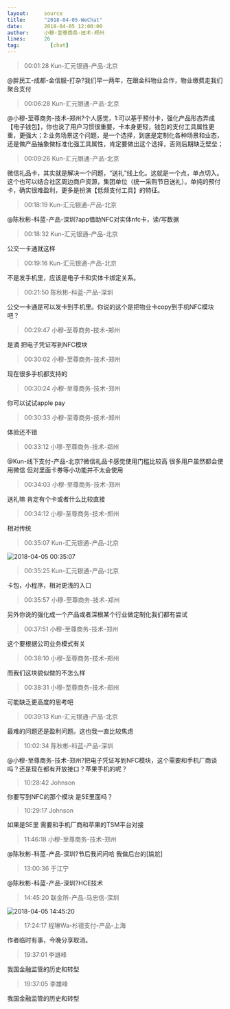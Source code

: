 ```yaml
---
layout:     source 
title:      "2018-04-05-WeChat"
date:       2018-04-05 12:00:00
author:     小穆-至尊商务-技术-郑州
lines:      26 
tag:		  [chat]
---
```

> 00:01:28  Kun-汇元银通-产品-北京  
   
@胖民工-成都-金信服-打杂?我们早一两年，在跟金科物业合作，物业缴费走我们聚合支付  
   
> 00:06:28  Kun-汇元银通-产品-北京  
   
@小穆-至尊商务-技术-郑州?个人感觉，1:可以基于预付卡，强化产品形态弄成【电子钱包】，你也说了用户习惯很重要，卡本身更轻，钱包的支付工具属性更重，更强大；2:业务场景这个问题，是一个选择，到底是定制化各种场景和业态，还是做产品抽象做标准化强工具属性，肯定要做出这个选择，否则后期缺乏壁垒；  
   
> 00:09:26  Kun-汇元银通-产品-北京  
   
微信礼品卡，其实就是解决一个问题，“送礼”线上化。这就是一个点，单点切入。这个也可以结合社区周边商户资源，集团单位（统一采购节日送礼）。单纯的预付卡，确实很难盈利，更多是扮演【低频支付工具】的特征。  
   
> 00:18:19  Kun-汇元银通-产品-北京  
   
@陈秋彬-科蓝-产品-深圳?app借助NFC对实体nfc卡，读/写数据  
   
> 00:18:32  Kun-汇元银通-产品-北京  
   
公交一卡通就这样  
   
> 00:19:16  Kun-汇元银通-产品-北京  
   
不是发手机里，应该是电子卡和实体卡绑定关系。  
   
> 00:21:50  陈秋彬-科蓝-产品-深圳  
   
公交一卡通是可以发卡到手机里。你说的这个是把物业卡copy到手机NFC模块吧？  
   
> 00:29:47  小穆-至尊商务-技术-郑州  
   
是滴 把电子凭证写到NFC模块  
   
> 00:30:02  小穆-至尊商务-技术-郑州  
   
现在很多手机都支持的  
   
> 00:30:24  小穆-至尊商务-技术-郑州  
   
你可以试试apple pay  
   
> 00:30:33  小穆-至尊商务-技术-郑州  
   
体验还不错  
   
> 00:33:12  小穆-至尊商务-技术-郑州  
   
@Kun-线下支付-产品-北京?微信礼品卡感觉使用门槛比较高 很多用户虽然都会使用微信 但对里面卡券等小功能并不太会使用  
   
> 00:34:03  小穆-至尊商务-技术-郑州  
   
送礼嘛 肯定有个卡或者什么比较直接   
   
> 00:34:12  小穆-至尊商务-技术-郑州  
   
相对传统  
   
> 00:35:07  Kun-汇元银通-产品-北京  
   
![2018-04-05 00:35:07](http://static.cocolian.org/img/20180405_003507.png) 
   
> 00:35:25  Kun-汇元银通-产品-北京  
   
卡包，小程序，相对更浅的入口  
   
> 00:35:57  小穆-至尊商务-技术-郑州  
   
另外你说的强化成一个产品或者深根某个行业做定制化我们都有尝试  
   
> 00:37:51  小穆-至尊商务-技术-郑州  
   
这个要根据公司业务模式有关  
   
> 00:38:10  小穆-至尊商务-技术-郑州  
   
而我们这块貌似做的不怎么样  
   
> 00:38:31  小穆-至尊商务-技术-郑州  
   
可能缺乏更高度的思考吧  
   
> 00:39:13  Kun-汇元银通-产品-北京  
   
最难的问题还是盈利问题。这也我一直比较焦虑  
   
> 10:02:34  陈秋彬-科蓝-产品-深圳  
   
@小穆-至尊商务-技术-郑州?把电子凭证写到NFC模块，这个需要和手机厂商谈吗？还是现在都有开放接口？苹果手机的呢？  
   
> 10:28:42  Johnson  
   
你要写到NFC的那个模块  是SE里面吗？  
   
> 10:29:17  Johnson  
   
如果是SE里 需要和手机厂商和苹果的TSM平台对接  
   
> 11:46:18  小穆-至尊商务-技术-郑州  
   
@陈秋彬-科蓝-产品-深圳?节后我问问哈 我做后台的[尴尬]  
   
> 13:00:36  于江宁  
   
@陈秋彬-科蓝-产品-深圳?HCE技术  
   
> 14:45:20  联金所-产品-马忠信-深圳  
   
![2018-04-05 14:45:20](http://static.cocolian.org/img/20180405_144520.png) 
   
> 17:24:17  程琳Wa-杉德支付-产品-上海  
   
作者临时有事，今晚分享取消。  
   
> 19:37:01  李雄峰  
   
我国金融监管的历史和转型  
   
> 19:37:05  李雄峰  
   
我国金融监管的历史和转型  
   
